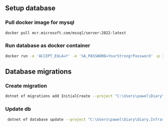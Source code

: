 ﻿## Setup database
### Pull docker image for mysql
```bash
docker pull mcr.microsoft.com/mssql/server:2022-latest
```
### Run database as docker container
```bash
docker run -e 'ACCEPT_EULA=Y' -e 'SA_PASSWORD=YourStrong!Password' -p 1433:1433 --name DiaryDb -d mcr.microsoft.com/mssql/server:2022-latest
```
## Database migrations
### Create migration
```bash
dotnet ef migrations add InitialCreate --project "C:\Users\pawel\Diary\Diary.Infrastructure\Diary.Infrastructure.csproj" --startup-project "C:\Users\pawel\Diary\Diary.Api\Diary.Api.csproj"
```
### Update db
```bash
 dotnet ef database update --project "C:\Users\pawel\Diary\Diary.Infrastructure\Diary.Infrastructure.csproj" --startup-project "C:\Users\pawel\Diary\Diary.Api\Diary.Api.csproj"
```
